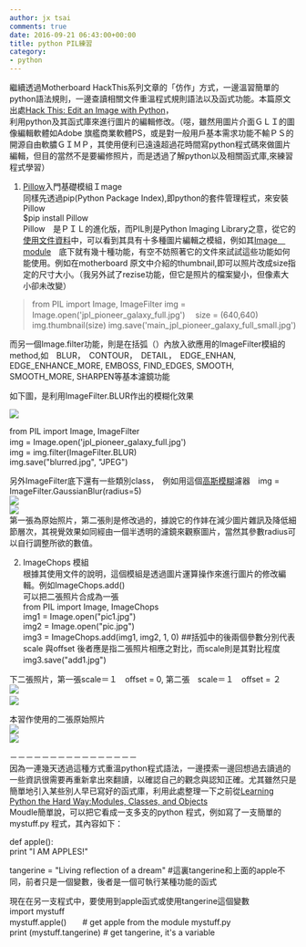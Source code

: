 ```yaml
---
author: jx tsai
comments: true
date: 2016-09-21 06:43:00+00:00
title: python PIL練習
category:
- python
---
```


繼續透過Motherboard HackThis系列文章的「仿作」方式，一邊溫習簡單的python語法規則，一邊查讀相關文件重溫程式規則語法以及函式功能。本篇原文出處[Hack This: Edit an Image with Python](http://motherboard.vice.com/read/hack-this-edit-an-image-with-python)，　  
利用python及其函式庫來進行圖片的編輯修改。（噁，雖然用圖片介面ＧＬＩ的圖像編輯軟體如Adobe 旗艦商業軟體PS，或是對一般用戶基本需求功能不輸ＰＳ的開源自由軟膿ＧＩＭＰ，其使用便利已遠遠超過花時間寫python程式碼來做圖片編輯，但目的當然不是要編修照片，而是透過了解python以及相關函式庫,來練習程式學習）  
  
1. [Pillow](http://)入門基礎模組Ｉmage  
同樣先透過pip(Python Package Index),即python的套件管理程式，來安裝　Pillow  
$pip install Pillow  
Pillow　是ＰＩＬ的進化版，而PIL則是Python Imaging Library之意，從它的[使用文件資料](http://pillow.readthedocs.io/en/3.3.x/)中，可以看到其具有十多種圖片編輯之模組，例如其[Image　module](http://pillow.readthedocs.io/en/3.3.x/reference/Image.html)　底下就有幾十種功能，有空不妨照著它的文件來試試這些功能如何能使用。例如在motherboard 原文中介紹的thumbnail,即可以照片改成size指定的尺寸大小。（我另外試了rezise功能，但它是照片的檔案變小，但像素大小卻未改變）  


<blockquote>from PIL import Image, ImageFilter  
img = Image.open('jpl_pioneer_galaxy_full.jpg')　  
size = (640,640)  
img.thumbnail(size)  
img.save('main_jpl_pioneer_galaxy_full_small.jpg') </blockquote>

而另一個Image.filter功能，則是在括弧（）內放入欲應用的ImageFilter模組的method,如　BLUR，　CONTOUR，　DETAIL，　EDGE_ENHAN, EDGE_ENHANCE_MORE, EMBOSS, FIND_EDGES, SMOOTH, SMOOTH_MORE, SHARPEN等基本濾鏡功能  
  
如下圖，是利用ImageFilter.BLUR作出的模糊化效果  


![](https://2.bp.blogspot.com/-kIMI81ujZM0/V-IB9gzt8tI/AAAAAAAAK8w/ZVw9swyQdpwzYsqBAQsHN4iAmoUnl6C1ACLcB/s1600/blurred.jpg)

from PIL import Image, ImageFilter  
img = Image.open('jpl_pioneer_galaxy_full.jpg')　  
img = img.filter(ImageFilter.BLUR)  
img.save("blurred.jpg", "JPEG")  
  
另外ImageFilter底下還有一些類別class，　例如用這個[高斯模糊](https://zh.wikipedia.org/wiki/%E9%AB%98%E6%96%AF%E6%A8%A1%E7%B3%8A)濾器　img = ImageFilter.GaussianBlur(radius=5)  
![](https://4.bp.blogspot.com/-cmvq-2Kux_Q/V-IGeSVoJYI/AAAAAAAAK88/Cm_9STejUN02mzUCfBHVSXfEUw1ONrohQCLcB/s1600/18602753328_921acecf53_o.jpg)  
![](https://3.bp.blogspot.com/-2vC05z_eTnQ/V-IGmydcW3I/AAAAAAAAK9A/cfV6mmDKblE5CCrL3PWpQFmCEm87psIbwCLcB/s1600/pic.jpg)   
第一張為原始照片，第二張則是修改過的，據說它的作妦在減少圖片雜訊及降低細節層次，其視覺效果如同經由一個半透明的濾鏡來觀察圖片，當然其參數radius可以自行調整所欲的數值。  
  
2. ImageChops 模組  
根據其使用文件的說明，這個模組是透過圖片運算操作來進行圖片的修改編輯。例如ImageChops.add()  
可以把二張照片合成為一張  
from PIL import Image, ImageChops  
img1 = Image.open("pic1.jpg")  
img2 = Image.open("pic.jpg")  
img3 = ImageChops.add(img1, img2, 1, 0) ##括弧中的後兩個參數分別代表scale 與offset 後者應是指二張照片相應之對比，而scale則是其對比程度  
img3.save("add1.jpg")　  
  
下二張照片，第一張scale＝１　offset = 0, 第二張　scale＝１　offset = ２  
![](https://3.bp.blogspot.com/-Lsxl2L3zAaI/V-ILnzJd-JI/AAAAAAAAK9Y/ac3sO6Ys5hMwgTMgQk9TbKO-VKKMR0h5ACLcB/s1600/add1.jpg)　  
[![](https://2.bp.blogspot.com/-0H-s1v_AjaM/V-ILvOuQ61I/AAAAAAAAK9c/tm6cnombDTQK6JLOoyK8PXxrghQgAi-6wCLcB/s1600/add2.jpg)](https://2.bp.blogspot.com/-0H-s1v_AjaM/V-ILvOuQ61I/AAAAAAAAK9c/tm6cnombDTQK6JLOoyK8PXxrghQgAi-6wCLcB/s1600/add2.jpg)  
  
本習作使用的二張原始照片  
![](https://1.bp.blogspot.com/-NGwE9X58kqc/V-InUUK8hkI/AAAAAAAAK-Q/P3p_4SKUEvsOhYWhSjEv2Yw25TlJq6DQQCLcB/s1600/pic.jpg)  
![](https://1.bp.blogspot.com/-l8YdwfWOEd8/V-InhkX6ciI/AAAAAAAAK-U/wYbFWHhwZ6Ep4_wEh-0lhZP1na6zWn4RgCLcB/s1600/pic1.jpg)  
  
－－－－－－－－－－－－－－－－  
因為一連幾天透過這種方式重溫python程式語法，一邊摸索一邊回想過去讀過的一些資訊很需要再重新拿出來翻讀，以確認自己的觀念與認知正確。尤其雖然只是簡單地引入某些別人早已寫好的函式庫，利用此處整理一下之前從[Learning Python the Hard Way:Modules, Classes, and Objects](https://learnpythonthehardway.org/book/ex40.html)  
Moudle簡單說，可以把它看成一支多支的python 程式，例如寫了一支簡單的mystuff.py 程式，其內容如下：  
  
def apple():  
print "I AM APPLES!"  
  
tangerine = "Living reflection of a dream"  #這裏tangerine和上面的apple不同，前者只是一個變數，後者是一個可執行某種功能的函式  
  
現在在另一支程式中，要使用到apple函式或使用tangerine這個變數  
import mystuff  
mystuff.apple()　　# get apple from the module mystuff.py  
print (mystuff.tangerine) # get  tangerine, it's a variable   

